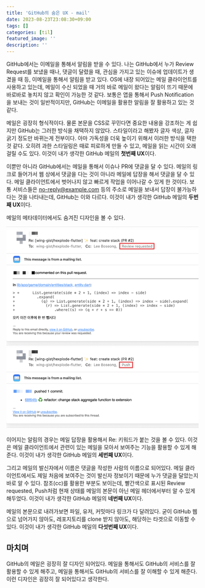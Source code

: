 ```yaml
---
title: 'GitHub의 숨은 UX - mail'
date: 2023-08-23T23:08:30+09:00
tags: []
categories: [til]
featured_image: ''
description: ''
---
```


GitHub에서는 이메일을 통해서 알림을 받을 수 있다.
나는 GitHub에서 누가 Review Request를 보냈을 때나, 댓글이 달렸을 때, 관심을 가지고 있는 이슈에
업데이트가 생겼을 때 등, 이메일을 통해서 알림을 받고 있다. OS에 내장 되어있는 메일 클라이언트를 사용하고
있는데, 메일이 수신 되었을 때 거의 바로 메일이 왔다는 알림이 뜨기 때문에 바로바로 놓치지 않고 확인이
가능한 것 같다. 보통은 앱을 통해서 Push Notification을 보내는 것이 일반적이지만, GitHub는
이메일을 활용한 알림을 잘 활용하고 있는 것 같다.

메일은 굉장히 형식적이다. 물론 본문을 CSS로 꾸민다면 중요한 내용을 강조하는 게 쉽지만 GitHub는
그러한 방식을 채택하지 않았다. 스타일이라고 해봤자 글자 색상, 글자 굵기 정도만 바뀌는게 전부이다.
아마 가독성을 더욱 높이기 위해서 이러한 방식을 택한 것 같다. 오히려 과한 스타일링은 때로 피로하게 만들
수 있고, 메일을 읽는 시간이 오래 걸릴 수도 있다. 이것이 내가 생각한 GitHub 메일의 **첫번째 UX**이다.

이뿐만 아니라 GitHub에서는 메일을 통해서 이슈나 PR에 댓글을 달 수 있다. 메일의 링크로 들어가서
웹 상에서 댓글을 다는 것이 아니라 메일에 답장을 해서 댓글을 달 수 있다. 메일 클라이언트에서 벗어나지 않고
빠르게 작업을 이어나갈 수 있게 한 것이다. 보통 서비스들은 no-reply@example.com 등의 주소로 메일을
보내서 답장이 불가능하다는 것을 나타내는데, GitHub는 이와 다르다. 이것이 내가 생각한 GitHub 메일의
**두번째 UX**이다.

메일의 메타데이터에서도 숨겨진 디자인을 볼 수 있다.

![mail-light](./mail-light.png)

이어지는 알림의 경우는 메일 답장을 활용해서 Re: 키워드가 붙는 것을 볼 수 있다. 이것은 메일 클라이언트에서
관련이 있는 메일을 모아서 보여주는 기능을 활용할 수 있게 해준다. 이것이 내가 생각한 GitHub 메일의
**세번째 UX**이다.

그리고 메일의 발신자에서 이름은 댓글을 작성한 사람의 이름으로 되어있다. 메일 클라이언트에서도 제일 처음에
보여주는 것이 발신자 정보이기 때문에 누가 댓글을 달았는지 바로 알 수 있다. 참조(cc)를 활용한 부분도
보이는데, 빨간색으로 표시된 Review requested, Push처럼 현재 상태를 메일의 본문이 아닌
메일 헤더에서부터 알 수 있게 해두었다. 이것이 내가 생각한 GitHub 메일의 **네번째 UX**이다.

메일의 본문으로 내려가보면 파일, 유저, 커밋마다 링크가 다 달려있다. 굳이 GitHub 웹으로 넘어가지 않아도,
레포지토리를 clone 받지 않아도, 해당하는 타겟으로 이동할 수 있다. 이것이 내가 생각한 GitHub 메일의
**다섯번째 UX**이다.

## 마치며

GitHub의 메일은 굉장히 잘 디자인 되어있다. 메일을 통해서도 GitHub의 서비스를 잘 활용할 수 있게 해주고,
메일을 통해서도 GitHub의 서비스를 잘 이해할 수 있게 해준다. 이런 디자인은 굉장히 잘 되어있다고 생각한다.
